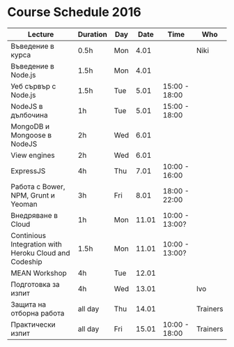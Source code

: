 # Course Schedule 2016
| Lecture                                               | Duration | Day | Date  | Time          | Who      | 
|-------------------------------------------------------|----------|-----|-------|-------------- |----------| 
| Въведение в курса                                     | 0.5h     | Mon | 4.01  |               | Niki     | 
| Въведение в Node.js                                   | 1.5h     | Mon | 4.01  |               |          | 
| Уеб сървър с Node.js                                  | 1.5h     | Tue | 5.01  | 15:00 - 18:00 |          | 
| NodeJS в дълбочина                                    | 1h       | Tue | 5.01  | 15:00 - 18:00 |          | 
| MongoDB и Mongoose в NodeJS                           | 2h       | Wed | 6.01  |               |          | 
| View engines                                          | 2h       | Wed | 6.01  |               |          | 
| ExpressJS                                             | 4h       | Thu | 7.01  | 10:00 - 16:00 |          | 
| Работа с Bower, NPM, Grunt и Yeoman                   | 3h       | Fri | 8.01  | 18:00 - 22:00 |          | 
| Внедряване в Cloud                                    | 1h       | Mon | 11.01 | 10:00 - 13:00?|          | 
| Continious Integration with Heroku Cloud and Codeship | 1.5h     | Mon | 11.01 | 10:00 - 13:00?|          | 
| MEAN Workshop                                         | 4h       | Tue | 12.01 |               |          | 
| Подготовка за изпит                                   | 4h       | Wed | 13.01 |               | Ivo      | 
| Защита на отборна работа                              | all day  | Thu | 14.01 |               | Trainers | 
| Практически изпит                                     | all day  | Fri | 15.01 | 10:00 - 18:00 | Trainers | 
